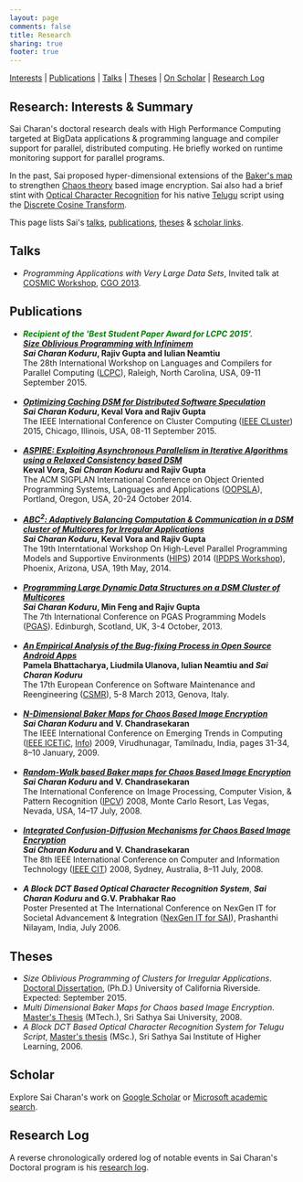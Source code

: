 ```yaml
---
layout: page
comments: false
title: Research
sharing: true
footer: true
---
```


[Interests](#summary) | [Publications](#pub) | [Talks](#talks) | [Theses](#theses) | [On Scholar](#scholar) | [Research Log](#log)

<a name="summary">Research: Interests & Summary</a>
----------
Sai Charan's doctoral research deals with High Performance Computing targeted at BigData applications &amp; programming language and compiler support for parallel, distributed computing. He briefly worked on runtime monitoring support for parallel programs.

In the past, Sai proposed hyper-dimensional extensions of the [Baker's map](http://en.wikipedia.org/wiki/Baker's_map) to strengthen [Chaos theory](http://en.wikipedia.org/wiki/Chaos_theory) based image encryption. Sai also had a brief stint with [Optical Character Recognition](http://en.wikipedia.org/wiki/Optical_character_recognition) for his native [Telugu](http://en.wikipedia.org/wiki/Telugu_script) script using the [Discrete Cosine Transform](http://en.wikipedia.org/wiki/Discrete_cosine_transform).

This page lists Sai's [talks](#talks), [publications](#pub), [theses](#theses) &amp; [scholar links](#scholar).

<a name="talks">Talks</a>
------------
+ *Programming Applications with Very Large Data Sets*, Invited talk at [COSMIC Workshop](http://workshops.inf.ed.ac.uk/cosmic/program.html), [CGO 2013](http://www.cgo.org/cgo2013/index.html).

<a name="pub">Publications</a>
------------
+ **_<font color='green'>Recipient of the 'Best Student Paper Award for LCPC 2015'.</font>_**<br />
  [**_Size Oblivious Programming with Infinimem_**](http://www.csc2.ncsu.edu/workshops/lcpc2015/lcpc15proc.pdf) <br />
  **_Sai Charan Koduru_, Rajiv Gupta and Iulian Neamtiu** <br />
  The 28th International Workshop on Languages and Compilers for Parallel Computing ([LCPC](http://www.csc2.ncsu.edu/workshops/lcpc2015/)), Raleigh, North Carolina, USA, 09-11 September 2015. <br /><br />
+ [**_Optimizing Caching DSM for Distributed Software Speculation_**](#) <br />
  **_Sai Charan Koduru_, Keval Vora and Rajiv Gupta** <br />
  The IEEE International Conference on Cluster Computing ([IEEE CLuster](http://www.mcs.anl.gov/ieeecluster2015/)) 2015, Chicago, Illinois, USA, 08-11 September 2015. <br /><br />
+ [**_ASPIRE: Exploiting Asynchronous Parallelism in Iterative Algorithms using a Relaxed Consistency based DSM_**](http://dl.acm.org/citation.cfm?doid=2660193.2660227) <br />
  **Keval Vora, _Sai Charan Koduru_ and Rajiv Gupta** <br />
  The ACM SIGPLAN International Conference on Object Oriented Programming Systems, Languages and Applications ([OOPSLA](http://2014.splashcon.org)), Portland, Oregon, USA, 20-24 October 2014. <br /><br />
+ [**_ABC<sup>2</sup>: Adaptively Balancing Computation & Communication in a DSM cluster of Multicores for Irregular Applications_**](http://dx.doi.org/10.1109/IPDPSW.2014.51) <br />
  **_Sai Charan Koduru_, Keval Vora and Rajiv Gupta** <br />
  The 19th Interntational Workshop On High-Level Parallel Programming Models and Supportive Environments ([HIPS](http://www.eecis.udel.edu/~cavazos/hips/)) 2014 ([IPDPS Workshop](http://ipdps.org/ipdps2014/2014_advance_program.html#monday)), Phoenix, Arizona, USA, 19th May, 2014. <br /><br />
+ [**_Programming Large Dynamic Data Structures on a DSM Cluster of Multicores_**](http://www.pgas2013.org.uk/sites/default/files/finalpapers/Day2/R6/3_paper16.pdf) <br />
  **_Sai Charan Koduru_, Min Feng and Rajiv Gupta** <br />
  The 7th International Conference on PGAS Programming Models ([PGAS](http://www.pgas2013.org.uk/home)). Edinburgh, Scotland, UK, 3-4 October, 2013. <br /><br />
+ [**_An Empirical Analysis of the Bug-fixing Process in Open Source Android Apps_**](http://dx.doi.org/10.1109/CSMR.2013.23) <br />
  **Pamela Bhattacharya, Liudmila Ulanova, Iulian Neamtiu and _Sai Charan Koduru_** <br />
  The 17th European Conference on Software Maintenance and Reengineering ([CSMR](http://csmr2013.disi.unige.it)), 5-8 March 2013, Genova, Italy. <br /><br />
+ [**_N-Dimensional Baker Maps for Chaos Based Image Encryption_**](http://www.researchgate.net/publication/258864950_N-Dimensional_Baker_Maps_for_Chaos_Based_Image_Encryption) <br />
  **_Sai Charan Koduru_ and V. Chandrasekaran** <br />
  The IEEE International Conference on Emerging Trends in Computing ([IEEE ICETiC](http://www.ieee.org/conferences_events/conferences/conferencedetails/index.html?Conf_ID=14552), [Info](http://ieeecs-madras.managedbiz.com/link-web/0902/0902link-07.pdf)) 2009, Virudhunagar, Tamilnadu, India, pages 31-34, 8–10 January, 2009. <br /><br />
+ [**_Random-Walk based Baker maps for Chaos Based Image Encryption_**](http://www.researchgate.net/publication/220808903_RandomWalk_Based_Baker_Maps_for_Chaos_Based_Image_Encryption) <br />
  **_Sai Charan Koduru_ and V. Chandrasekaran** <br />
  The International Conference on Image Processing, Computer Vision, &amp; Pattern Recognition ([IPCV](http://www.sigmod.org/dblp/db/conf/ipcv/ipcv2008.html)) 2008, Monte Carlo Resort, Las Vegas, Nevada, USA, 14–17 July, 2008. <br /><br/>
+ [**_Integrated Confusion-Diffusion Mechanisms for Chaos Based Image Encryption_**](http://dx.doi.org/10.1109/CIT.2008.Workshops.33) <br />
  **_Sai Charan Koduru_ and V. Chandrasekaran** <br />
  The 8th IEEE International Conference on Computer and Information Technology ([IEEE CIT](http://ieeexplore.ieee.org/xpl/mostRecentIssue.jsp?punumber=4586225)) 2008, Sydney, Australia, 8–11 July, 2008. <br /><br />
+ **_A Block DCT Based Optical Character Recognition System_**,
  **_Sai Charan Koduru_ and G.V. Prabhakar Rao** <br />
  Poster Presented at The International Conference on NexGen IT for Societal Advancement & Integration ([NexGen IT for SAI](http://www.sathyasai.org/news/2006/itconf.html)), Prashanthi Nilayam, India, July 2006.

<a name="theses">Theses</a>
------------
+ *Size Oblivious Programming of Clusters for Irregular Applications*. [Doctoral Dissertation](#theses), (Ph.D.) University of California Riverside. Expected: September 2015.
+ *Multi Dimensional Baker Maps for Chaos based Image Encryption*. [Master's Thesis](/assets/Multi.Dimensional.Baker.Maps.for.Chaos.Based.Image.Encryption.pdf) (MTech.), Sri Sathya Sai University, 2008.
+ *A Block DCT Based Optical Character Recognition System for Telugu Script*, [Master's thesis](/assets/Optical.Character.Recognition.pdf) (MSc.), Sri Sathya Sai Institute of Higher Learning, 2006.

<a name="scholar">Scholar</a>
------------
Explore Sai Charan's work on [Google Scholar](http://scholar.google.com/citations?hl=en&user=3ucgckUAAAAJ) or [Microsoft academic search](http://academic.research.microsoft.com/Author/3838605/sai-charan-koduru).

<a name="log">Research Log</a>
------------
A reverse chronologically ordered log of notable events in Sai Charan's Doctoral program is his [research log](research-log.html).

